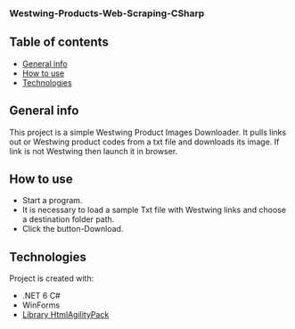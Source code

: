 ### Westwing-Products-Web-Scraping-CSharp
## Table of contents
* [General info](#general-info)
* [How to use](#how-to-use)
* [Technologies](#technologies)

## General info
This project is a simple Westwing Product Images Downloader.
It pulls links out or Westwing product codes from a txt file and downloads its image.
If link is not Westwing then launch it in browser.

## How to use
* Start a program.
* It is necessary to load a sample Txt file with Westwing links and choose a destination folder path.
* Click the button-Download.

## Technologies
Project is created with:
* .NET 6 C#
* WinForms
* [Library HtmlAgilityPack](https://html-agility-pack.net/)